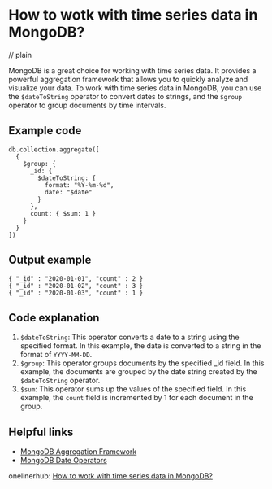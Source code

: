 # How to wotk with time series data in MongoDB?
// plain

MongoDB is a great choice for working with time series data. It provides a powerful aggregation framework that allows you to quickly analyze and visualize your data. To work with time series data in MongoDB, you can use the `$dateToString` operator to convert dates to strings, and the `$group` operator to group documents by time intervals.

## Example code

```
db.collection.aggregate([
  {
    $group: {
      _id: {
        $dateToString: {
          format: "%Y-%m-%d",
          date: "$date"
        }
      },
      count: { $sum: 1 }
    }
  }
])
```

## Output example

```
{ "_id" : "2020-01-01", "count" : 2 }
{ "_id" : "2020-01-02", "count" : 3 }
{ "_id" : "2020-01-03", "count" : 1 }
```

## Code explanation


1. `$dateToString`: This operator converts a date to a string using the specified format. In this example, the date is converted to a string in the format of `YYYY-MM-DD`.
2. `$group`: This operator groups documents by the specified _id field. In this example, the documents are grouped by the date string created by the `$dateToString` operator.
3. `$sum`: This operator sums up the values of the specified field. In this example, the `count` field is incremented by 1 for each document in the group.

## Helpful links

- [MongoDB Aggregation Framework](https://docs.mongodb.com/manual/aggregation/)
- [MongoDB Date Operators](https://docs.mongodb.com/manual/reference/operator/aggregation/dateToString/)

onelinerhub: [How to wotk with time series data in MongoDB?](https://onelinerhub.com/mongodb/how-to-wotk-with-time-series-data-in-mongodb)